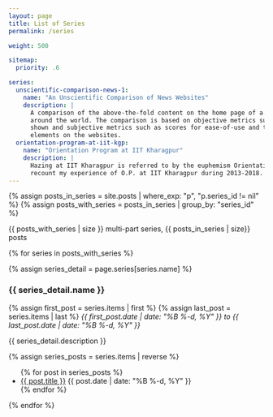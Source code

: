 ```yaml
---
layout: page
title: List of Series
permalink: /series

weight: 500

sitemap:
  priority: .6

series:
  unscientific-comparison-news-1:
    name: "An Unscientific Comparison of News Websites"
    description: |
      A comparison of the above-the-fold content on the home page of a dozen news websites from
      around the world. The comparison is based on objective metrics such as number of articles
      shown and subjective metrics such as scores for ease-of-use and the number of distracting
      elements on the websites.
  orientation-program-at-iit-kgp:
    name: "Orientation Program at IIT Kharagpur"
    description: |
      Hazing at IIT Kharagpur is referred to by the euphemism Orientation Program, or simply, O.P. I
      recount my experience of O.P. at IIT Kharagpur during 2013-2018.
---
```


{% assign posts_in_series = site.posts | where_exp: "p", "p.series_id != nil" %}
{% assign posts_with_series = posts_in_series | group_by: "series_id" %}

<p>

{{ posts_with_series | size }} multi-part series, {{ posts_in_series | size}} posts

</p>

{% for series in posts_with_series %}

{% assign series_detail = page.series[series.name] %}

### {{ series_detail.name }}

{% assign first_post = series.items | first %}
{% assign last_post = series.items | last %}
<i><span class="date">{{ first_post.date | date: "%B %-d, %Y"  }}</span>
to
<span class="date">{{ last_post.date | date: "%B %-d, %Y"  }}</span></i>


{{ series_detail.description }}

{% assign series_posts = series.items | reverse %}

<ul>
{% for post in series_posts %}
<li>
<a href="{{ post.url }}">{{ post.title }}</a>
<span class="date">{{ post.date | date: "%B %-d, %Y"  }}</span>
</li>
{% endfor %}
</ul>

{% endfor %}
